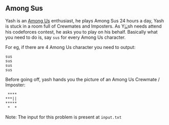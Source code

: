 ## Among Sus
Yash is an [Among Us](https://en.wikipedia.org/wiki/Among_Us) enthusiast, he plays Among Sus 24 hours a day, Yash is stuck in a room full of
Crewmates and Imposters. As Y[ඞ](https://www.youtube.com/watch?v=Ne5-R0_2O9A)sh needs attend his codeforces contest, he asks you to play on his behalf. Basically what you need to do is,
say `sus` for every Among Us character.

For eg, if there are 4 Among Us character you need to output:
```
sus
sus
sus
sus
```

Before going off, yash hands you the picture of an Among Us Crewmate / Imposter:
```
 ****
***||
*****
 *  *
```

Note: The input for this problem is present at `input.txt` 
